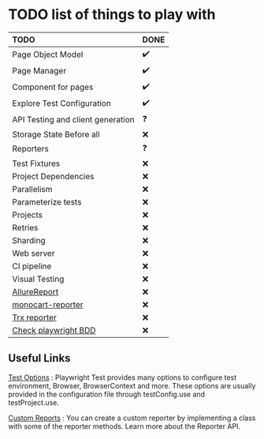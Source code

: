 # TODO list of things to play with

| TODO                                                                                   | DONE               |
| :------------------------------------------------------------------------------------- | :----------------- |
| Page Object Model                                                                      | :heavy_check_mark: |
| Page Manager                                                                           | :heavy_check_mark: |
| Component for pages                                                                    | :heavy_check_mark: |
| Explore Test Configuration                                                             | :heavy_check_mark: |
| API Testing and client generation                                                      | :question:         |
| Storage State Before all                                                               | :x:                |
| Reporters                                                                              | :question:         |
| Test Fixtures                                                                          | :x:                |
| Project Dependencies                                                                   | :x:                |
| Parallelism                                                                            | :x:                |
| Parameterize tests                                                                     | :x:                |
| Projects                                                                               | :x:                |
| Retries                                                                                | :x:                |
| Sharding                                                                               | :x:                |
| Web server                                                                             | :x:                |
| CI pipeline                                                                            | :x:                |
| Visual Testing                                                                         | :x:                |
| [AllureReport](https://www.npmjs.com/package/allure-playwright)                        | :x:                |
| [monocart-reporter](https://github.com/cenfun/monocart-reporter#preview)               | :x:                |
| [Trx reporter](https://www.npmjs.com/package/playwright-trx-reporter?activeTab=readme) | :x:                |
| [Check playwright BDD](https://vitalets.github.io/playwright-bdd/#/installation)       | :x:                |

## Useful Links

[Test Options](https://playwright.dev/docs/api/class-testoptions) :
Playwright Test provides many options to configure test environment, Browser, BrowserContext and more.
These options are usually provided in the configuration file through testConfig.use and testProject.use.

[Custom Reports](https://playwright.dev/docs/test-reporters#custom-reporters) :
You can create a custom reporter by implementing a class with some of the reporter methods. Learn more about the Reporter API.

